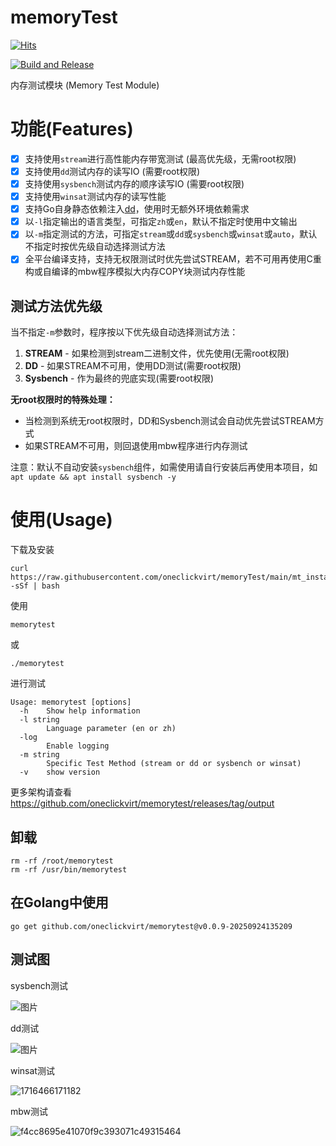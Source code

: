 # memoryTest

[![Hits](https://hits.spiritlhl.net/memorytest.svg?action=hit&title=Hits&title_bg=%23555555&count_bg=%230eecf8&edge_flat=false)](https://hits.spiritlhl.net)

[![Build and Release](https://github.com/oneclickvirt/memorytest/actions/workflows/build.yaml/badge.svg)](https://github.com/oneclickvirt/memorytest/actions/workflows/build.yaml)

内存测试模块 (Memory Test Module) 

# 功能(Features)

- [x] 支持使用```stream```进行高性能内存带宽测试 (最高优先级，无需root权限)
- [x] 支持使用```dd```测试内存的读写IO (需要root权限)
- [x] 支持使用```sysbench```测试内存的顺序读写IO (需要root权限)
- [x] 支持使用```winsat```测试内存的读写性能
- [x] 支持Go自身静态依赖注入[dd](https://github.com/oneclickvirt/dd)，使用时无额外环境依赖需求
- [x] 以```-l```指定输出的语言类型，可指定```zh```或```en```，默认不指定时使用中文输出
- [x] 以```-m```指定测试的方法，可指定```stream```或```dd```或```sysbench```或```winsat```或```auto```，默认不指定时按优先级自动选择测试方法
- [x] 全平台编译支持，支持无权限测试时优先尝试STREAM，若不可用再使用C重构或自编译的mbw程序模拟大内存COPY块测试内存性能

## 测试方法优先级
当不指定`-m`参数时，程序按以下优先级自动选择测试方法：
1. **STREAM** - 如果检测到stream二进制文件，优先使用(无需root权限)
2. **DD** - 如果STREAM不可用，使用DD测试(需要root权限)
3. **Sysbench** - 作为最终的兜底实现(需要root权限)

**无root权限时的特殊处理：**
- 当检测到系统无root权限时，DD和Sysbench测试会自动优先尝试STREAM方式
- 如果STREAM不可用，则回退使用mbw程序进行内存测试

注意：默认不自动安装```sysbench```组件，如需使用请自行安装后再使用本项目，如```apt update && apt install sysbench -y```

# 使用(Usage)

下载及安装

```
curl https://raw.githubusercontent.com/oneclickvirt/memoryTest/main/mt_install.sh -sSf | bash
```

使用

```
memorytest
```

或

```
./memorytest
```

进行测试

```
Usage: memorytest [options]
  -h    Show help information
  -l string
        Language parameter (en or zh)
  -log
        Enable logging
  -m string
        Specific Test Method (stream or dd or sysbench or winsat)
  -v    show version
```

更多架构请查看 https://github.com/oneclickvirt/memorytest/releases/tag/output

## 卸载

```
rm -rf /root/memorytest
rm -rf /usr/bin/memorytest
```

## 在Golang中使用

```
go get github.com/oneclickvirt/memorytest@v0.0.9-20250924135209
```

## 测试图

sysbench测试

![图片](https://github.com/oneclickvirt/memoryTest/assets/103393591/741689a2-7887-4cec-9df5-c8e309b2dd84)

dd测试

![图片](https://github.com/oneclickvirt/memoryTest/assets/103393591/34de9add-dbf6-44dd-91cc-b7102de66d3f)

winsat测试

![1716466171182](https://github.com/oneclickvirt/memoryTest/assets/103393591/c8d38d4e-7357-4c27-b55b-4703805a5cb9)

mbw测试

![f4cc8695e41070f9c393071c49315464](https://github.com/user-attachments/assets/10538fb0-3d4e-4118-b248-8ccfd6a09e24)


